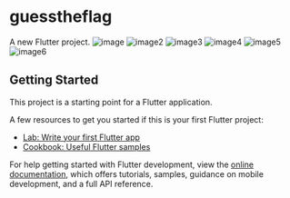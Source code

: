 # guesstheflag

A new Flutter project.
![image](https://github.com/HassanRhayel/guesstheflag/assets/152078397/32363d79-961b-4df8-89ec-495f0d58567b)
![image2](https://github.com/HassanRhayel/guesstheflag/assets/152078397/fe03acbb-502b-4080-b7e8-30ddc50d88a3)
![image3](https://github.com/HassanRhayel/guesstheflag/assets/152078397/65bdf309-4133-4572-b454-11687ac893b5)
![image4](https://github.com/HassanRhayel/guesstheflag/assets/152078397/6a82967b-954c-45de-ae5e-801042f2b195)
![image5](https://github.com/HassanRhayel/guesstheflag/assets/152078397/7c9e7290-716e-4e6f-96c4-238d68c2dd60)
![image6](https://github.com/HassanRhayel/guesstheflag/assets/152078397/9ea378b9-c703-40f2-be3a-e7f1c881609b)


## Getting Started

This project is a starting point for a Flutter application.

A few resources to get you started if this is your first Flutter project:

- [Lab: Write your first Flutter app](https://docs.flutter.dev/get-started/codelab)
- [Cookbook: Useful Flutter samples](https://docs.flutter.dev/cookbook)

For help getting started with Flutter development, view the
[online documentation](https://docs.flutter.dev/), which offers tutorials,
samples, guidance on mobile development, and a full API reference.
